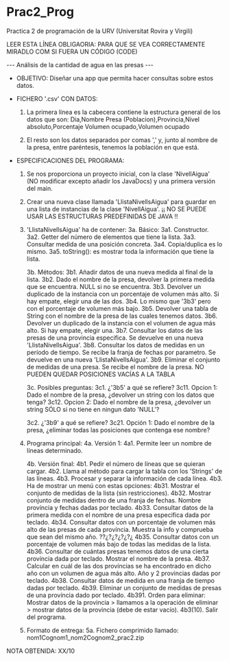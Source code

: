 # Prac2_Prog

Practica 2 de programación de la URV (Universitat Rovira y Virgili)

LEER ESTA LÍNEA OBLIGAORIA: PARA QUE SE VEA CORRECTAMENTE MIRADLO COM SI FUERA UN CÓDIGO (CODE)

--- Análisis de la cantidad de agua en las presas ---

- OBJETIVO:
  Diseñar una app que permita hacer consultas sobre estos datos.

- FICHERO '.csv' CON DATOS:
  1. La primera línea es la cabecera contiene la estructura general de los datos que son:
       Dia,Nombre Presa (Poblacion),Provincia,Nivel absoluto,Porcentaje Volumen ocupado,Volumen ocupado

  2. El resto son los datos separados por comas ',' y, junto al nombre de la presa, entre paréntesis, tenemos la población en que está.

- ESPECIFICACIONES DEL PROGRAMA:
  1. Se nos proporciona un proyecto inicial, con la clase 'NivellAigua' (NO modificar excepto añadir los JavaDocs) y una primera versión del main.

  2. Crear una nueva clase llamada 'LlistaNivellsAigua' para guardar en una lista de instancias de la clase 'NivellAigua'.
             ¡¡ NO SE PUEDE USAR LAS ESTRUCTURAS PREDEFINIDAS DE JAVA !!

  3. 'LlistaNivellsAigua' ha de contener:
     3a. Básico:
       3a1. Constructor.
       3a2. Getter del número de elementos que tiene la lista.
       3a3. Consultar medida de una posición concreta.
       3a4. Copia/duplica es lo mismo.
       3a5. toString(): es mostrar toda la información que tiene la lista.

     3b. Métodos:
       3b1. Añadir datos de una nueva medida al final de la lista.
       3b2. Dado el nombre de la presa, devolver la primera medida que se encuentra. NULL si no se encuentra.
       3b3. Devolver un duplicado de la instancia con un porcentaje de volumen más alto. Si hay empate, elegir una de las dos.
       3b4. Lo mismo que '3b3' pero con el porcentaje de volumen más bajo.
       3b5. Devolver una tabla de String con el nombre de la presa de las cuales tenemos datos.
       3b6. Devolver un duplicado de la instancia con el volumen de agua más alto. Si hay empate, elegir una.
       3b7. Consultar los datos de las presas de una provincia especifica. Se devuelve en una nueva 'LlistaNivellsAigua'.
       3b8. Consultar los datos de medidas en un período de tiempo. Se recibe la franja de fechas por parametro. Se devuelve en una nueva 'LlistaNivellsAigua'.
       3b9. Eliminar el conjunto de medidas de una presa. Se recibe el nombre de la presa. NO PUEDEN QUEDAR POSICIONES VACÍAS A LA TABLA

     3c. Posibles preguntas:
       3c1. ¿'3b5' a qué se refiere?
         3c11. Opcion 1: Dado el nombre de la presa, ¿devolver un string con los datos que tenga?
         3c12. Opcion 2: Dado el nombre de la presa, ¿devolver un string SÓLO si no tiene en ningun dato 'NULL'?

       3c2. ¿'3b9' a qué se refiere?
         3c21. Opción 1: Dado el nombre de la presa, ¿eliminar todas las posiciones que contenga ese nombre?

  4. Programa principal:
       4a. Versión 1:
         4a1. Permite leer un nombre de líneas determinado.

       4b. Versión final:
         4b1. Pedir el número de líneas que se quieran cargar.
         4b2. Llama al método para cargar la tabla con los 'Strings' de las líneas.
         4b3. Procesar y separar la información de cada línea.
         4b3. Ha de mostrar un menú con estas opciones:
             4b31. Mostrar el conjunto de medidas de la lista (sin restricciones).
             4b32. Mostrar conjunto de medidas dentro de una franja de fechas. Nombre província y fechas dadas por teclado.
             4b33. Consultar datos de la primera medida con el nombre de una presa especifica dada por teclado.
             4b34. Consultar datos con un porcentaje de volumen más alto de las presas de cada província. Muestra la info y comprueba que sean del mismo año. ??¿?¿?¿?¿?¿
             4b35. Consultar datos con un porcentaje de volumen más bajo de todas las medidas de la lista.
             4b36. Consultar de cuántas presas tenemos datos de una cierta província dada por teclado. Mostrar el nombre de la presa.
             4b37. Calcular en cuál de las dos províncias se ha encontrado en dicho año con un volumen de agua más alto. Año y 2 provincias dadas por teclado.
             4b38. Consultar datos de medida en una franja de tiempo dadas por teclado.
             4b39. Eliminar un conjunto de medidas de presas de una província dado por teclado.
                 4b391. Orden para eliminar: Mostrar datos de la provincia > llamamos a la operación de eliminar > mostrar datos de la provincia (debe de estar vacío).
             4b3(10). Salir del programa.

  5. Formato de entrega:
       5a. Fichero comprimido llamado: nom1Cognom1_nom2Cognom2_prac2.zip

NOTA OBTENIDA: XX/10
